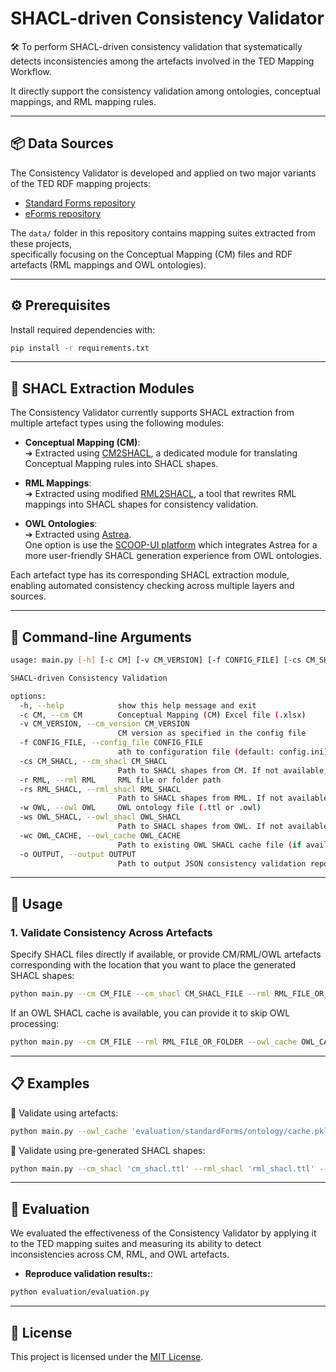 # SHACL-driven Consistency Validator

🛠️ To perform SHACL-driven consistency validation that systematically detects inconsistencies among the artefacts involved in the TED Mapping Workflow. 

It directly support the consistency validation among ontologies, conceptual mappings, and RML mapping rules.

---

## 📦 Data Sources

The Consistency Validator is developed and applied on two major variants of the TED RDF mapping projects:
- [Standard Forms repository](https://github.com/meaningfy-ws/ted-rdf-mapping-standard-forms)
- [eForms repository](https://github.com/meaningfy-ws/ted-rdf-mapping-eforms)

The `data/` folder in this repository contains mapping suites extracted from these projects,  
specifically focusing on the Conceptual Mapping (CM) files and RDF artefacts (RML mappings and OWL ontologies).

---

## ⚙️ Prerequisites

Install required dependencies with:

```bash
pip install -r requirements.txt
```

---
## 🧩 SHACL Extraction Modules

The Consistency Validator currently supports SHACL extraction from multiple artefact types using the following modules:

- **Conceptual Mapping (CM)**:  
  ➔ Extracted using [CM2SHACL](https://github.com/meaningfy-ws/cm2shacl), a dedicated module for translating Conceptual Mapping rules into SHACL shapes.

- **RML Mappings**:  
  ➔ Extracted using modified [RML2SHACL](https://github.com/RMLio/RML2SHACL), a tool that rewrites RML mappings into SHACL shapes for consistency validation.

- **OWL Ontologies**:  
  ➔ Extracted using [Astrea](https://github.com/oeg-upm/astrea).  
  One option is use the [SCOOP-UI platform](https://demos.citius.usc.es/scoop/) which integrates Astrea for a more user-friendly SHACL generation experience from OWL ontologies.

Each artefact type has its corresponding SHACL extraction module, enabling automated consistency checking across multiple layers and sources.

---
## 🧩 Command-line Arguments

```bash
usage: main.py [-h] [-c CM] [-v CM_VERSION] [-f CONFIG_FILE] [-cs CM_SHACL] [-r RML] [-rs RML_SHACL] [-w OWL] [-ws OWL_SHACL] [-wc OWL_CACHE] [-o OUTPUT]

SHACL-driven Consistency Validation

options:
  -h, --help            show this help message and exit
  -c CM, --cm CM        Conceptual Mapping (CM) Excel file (.xlsx)
  -v CM_VERSION, --cm_version CM_VERSION
                        CM version as specified in the config file
  -f CONFIG_FILE, --config_file CONFIG_FILE
                        ath to configuration file (default: config.ini)
  -cs CM_SHACL, --cm_shacl CM_SHACL
                        Path to SHACL shapes from CM. If not available, specify a target path to generate and store them.
  -r RML, --rml RML     RML file or folder path
  -rs RML_SHACL, --rml_shacl RML_SHACL
                        Path to SHACL shapes from RML. If not available, specify a target path to generate and store them.
  -w OWL, --owl OWL     OWL ontology file (.ttl or .owl)
  -ws OWL_SHACL, --owl_shacl OWL_SHACL
                        Path to SHACL shapes from OWL. If not available, specify a target path to generate and store them.
  -wc OWL_CACHE, --owl_cache OWL_CACHE
                        Path to existing OWL SHACL cache file (if available)
  -o OUTPUT, --output OUTPUT
                        Path to output JSON consistency validation report
```

---

## 🚀 Usage

### 1. Validate Consistency Across Artefacts

Specify SHACL files directly if available, or provide CM/RML/OWL artefacts corresponding with the location that you want to place the generated SHACL shapes:

```bash
python main.py --cm CM_FILE --cm_shacl CM_SHACL_FILE --rml RML_FILE_OR_FOLDER --rml_shacl RML_SHACL_FILE --owl OWL_FILE --owl_shacl OWL_SHACL_FILE --output OUTPUT_JSON
```

If an OWL SHACL cache is available, you can provide it to skip OWL processing:

```bash
python main.py --cm CM_FILE --rml RML_FILE_OR_FOLDER --owl_cache OWL_CACHE_FILE --output OUTPUT_JSON
```

---

## 📋 Examples

🔹 Validate using artefacts:

```bash
python main.py --owl_cache 'evaluation/standardForms/ontology/cache.pkl' --cm 'data/standardForms/package_F03/transformation/conceptual_mappings.xlsx' --cm_shacl 'cm_shacl.ttl' --rml 'data/standardForms/package_F03/transformation/mappings' --rml_shacl 'rml_shacl.ttl' --output 'report.json'
```

🔹 Validate using pre-generated SHACL shapes:

```bash
python main.py --cm_shacl 'cm_shacl.ttl' --rml_shacl 'rml_shacl.ttl' --owl_shacl 'owl_shacl.ttl' --output 'report.json'
```

---

## 🧪 Evaluation

We evaluated the effectiveness of the Consistency Validator by applying it to the TED mapping suites and measuring its ability to detect inconsistencies across CM, RML, and OWL artefacts.

- **Reproduce validation results:**:

```bash
python evaluation/evaluation.py
```

---

## 📜 License

This project is licensed under the [MIT License](LICENSE).
